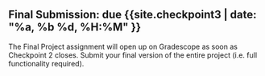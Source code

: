 ## Final Submission: due {{site.checkpoint3 | date: "%a, %b %d, %H:%M" }} <a name="final-submission"></a>
The Final Project assignment will open up on Gradescope as soon as Checkpoint 2 closes.
Submit your final version of the entire project (i.e. full functionality required).
